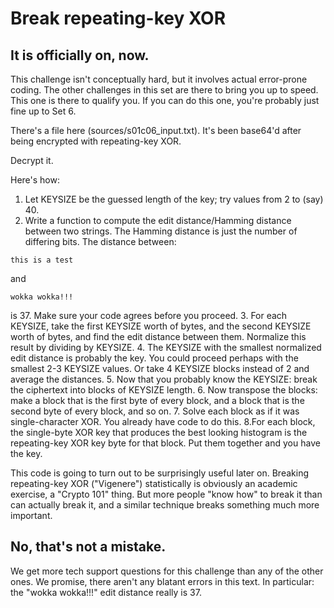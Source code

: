 # Break repeating-key XOR

It is officially on, now.
-------------------------
This challenge isn't conceptually hard, but it involves actual error-prone coding. The other challenges in this set are there to bring you up to speed. This one is there to qualify you. If you can do this one, you're probably just fine up to Set 6.

There's a file here (sources/s01c06_input.txt). It's been base64'd after being encrypted with repeating-key XOR.

Decrypt it.

Here's how:

1. Let KEYSIZE be the guessed length of the key; try values from 2 to (say) 40.
2. Write a function to compute the edit distance/Hamming distance between two strings. The Hamming distance is just the number of differing bits. The distance between:
```
this is a test
```
and
```
wokka wokka!!!
```
is 37. Make sure your code agrees before you proceed.
3. For each KEYSIZE, take the first KEYSIZE worth of bytes, and the second KEYSIZE worth of bytes, and find the edit distance between them. Normalize this result by dividing by KEYSIZE.
4. The KEYSIZE with the smallest normalized edit distance is probably the key. You could proceed perhaps with the smallest 2-3 KEYSIZE values. Or take 4 KEYSIZE blocks instead of 2 and average the distances.
5. Now that you probably know the KEYSIZE: break the ciphertext into blocks of KEYSIZE length.
6. Now transpose the blocks: make a block that is the first byte of every block, and a block that is the second byte of every block, and so on.
7. Solve each block as if it was single-character XOR. You already have code to do this.
8.For each block, the single-byte XOR key that produces the best looking histogram is the repeating-key XOR key byte for that block. Put them together and you have the key.

This code is going to turn out to be surprisingly useful later on. Breaking repeating-key XOR ("Vigenere") statistically is obviously an academic exercise, a "Crypto 101" thing. But more people "know how" to break it than can actually break it, and a similar technique breaks something much more important.

No, that's not a mistake.
-------------------------
We get more tech support questions for this challenge than any of the other ones. We promise, there aren't any blatant errors in this text. In particular: the "wokka wokka!!!" edit distance really is 37.